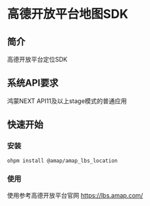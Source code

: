 # 高德开放平台地图SDK
## 简介
高德开放平台定位SDK
## 系统API要求
鸿蒙NEXT API11及以上stage模式的普通应用
## 快速开始
### 安装
```shell
ohpm install @amap/amap_lbs_location
```
### 使用
使用参考高德开放平台官网 https://lbs.amap.com/